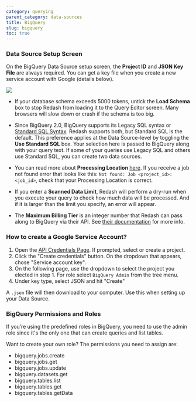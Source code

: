 ```yaml
---
category: querying
parent_category: data-sources
title: BigQuery
slug: bigquery
toc: true
---
```


### Data Source Setup Screen

On the BigQuery Data Source setup screen, the **Project ID** and **JSON Key
File** are always required. You can get a key file when you create a new service
account with Google (details below).

![](/assets/images/docs/gitbook/bigquery_mandatories.PNG)

- If your database schema exceeds 5000 tokens, untick the **Load Schema** box to
  stop Redash from loading it to the Query Editor screen. Many browsers will
  slow down or crash if the schema is too big.

- Since BigQuery 2.0, BigQuery supports its Legacy SQL syntax or
  [Standard SQL Syntax](https://cloud.google.com/bigquery/docs/reference/standard-sql/migrating-from-legacy-sql).
  Redash supports both, but Standard SQL is the default. This preference applies
  at the Data Source-level by toggling the **Use Standard SQL** box. Your
  selection here is passed to BigQuery along with your query text. If some of
  your queries use Legacy SQL and others use Standard SQL, you can create two
  data sources.

- You can read more about **Processing Location**
  [here](https://cloud.google.com/bigquery/docs/locations). If you receive a job
  not found error that looks like this: `Not found: Job <project_id>:<job_id>`,
  check that your Processing Location is correct.

- If you enter a **Scanned Data Limit**, Redash will perform a dry-run when you
  execute your query to check how much data will be processed. And if it is
  larger than the limit you specify, an error will appear.

- The **Maximum Billing Tier** is an integer number that Redash can pass along
  to BigQuery via their API. See
  [their documentation](https://cloud.google.com/bigquery/docs/reference/rest/v2/Job#jobconfigurationquery)
  for more info.

### How to create a Google Service Account?

1. Open the
   [API Credentials Page](https://console.cloud.google.com/apis/credentials). If
   prompted, select or create a project.
2. Click the "Create credentials" button. On the dropdown that appears, chose
   "Service account key".
3. On the following page, use the dropdown to select the project you elected in
   step 1. For role select `BigQuery Admin` from the tree menu.
4. Under key type, select JSON and hit "Create"

A `.json` file will then download to your computer. Use this when setting up
your Data Source.

### BigQuery Permissions and Roles

If you’re using the predefined roles in BigQuery, you need to use the admin role
since it's the only one that can create queries and list tables.

Want to create your own role? The permissions you need to assign are:

- bigquery.jobs.create
- bigquery.jobs.get
- bigquery.jobs.update
- bigquery.datasets.get
- bigquery.tables.list
- bigquery.tables.get
- bigquery.tables.getData

###
